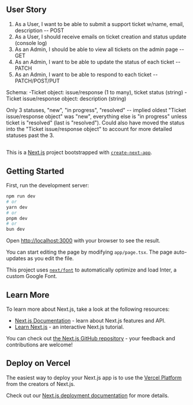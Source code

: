 ## User Story
1. As a User, I want to be able to submit a support ticket w/name, email, description -- POST
2. As a User, I should receive emails on ticket creation and status update (console log)
3. As an Admin, I should be able to view all tickets on the admin page -- GET
4. As an Admin, I want to be able to update the status of each ticket -- PATCH
5. As an Admin, I want to be able to respond to each ticket -- PATCH/POST/PUT

Schema:
-Ticket object: issue/response (1 to many), ticket status (string) 
-Ticket issue/response object: description (string)

Only 3 statuses, "new", "in progress", "resolved" -- implied oldest "Ticket issue/response object" was "new", everything else is "in progress" unless ticket is "resolved" (last is "resolved"). Could also have moved the status into the "Ticket issue/response object" to account for more detailed statuses past the 3.


##
This is a [Next.js](https://nextjs.org/) project bootstrapped with [`create-next-app`](https://github.com/vercel/next.js/tree/canary/packages/create-next-app).

## Getting Started

First, run the development server:

```bash
npm run dev
# or
yarn dev
# or
pnpm dev
# or
bun dev
```

Open [http://localhost:3000](http://localhost:3000) with your browser to see the result.

You can start editing the page by modifying `app/page.tsx`. The page auto-updates as you edit the file.

This project uses [`next/font`](https://nextjs.org/docs/basic-features/font-optimization) to automatically optimize and load Inter, a custom Google Font.

## Learn More

To learn more about Next.js, take a look at the following resources:

- [Next.js Documentation](https://nextjs.org/docs) - learn about Next.js features and API.
- [Learn Next.js](https://nextjs.org/learn) - an interactive Next.js tutorial.

You can check out [the Next.js GitHub repository](https://github.com/vercel/next.js/) - your feedback and contributions are welcome!

## Deploy on Vercel

The easiest way to deploy your Next.js app is to use the [Vercel Platform](https://vercel.com/new?utm_medium=default-template&filter=next.js&utm_source=create-next-app&utm_campaign=create-next-app-readme) from the creators of Next.js.

Check out our [Next.js deployment documentation](https://nextjs.org/docs/deployment) for more details.
